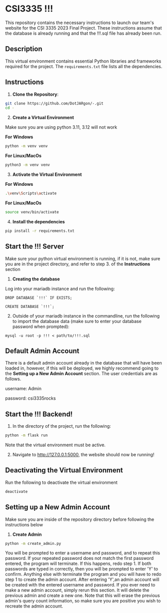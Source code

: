 # CSI3335 !!!

This repository contains the necessary instructions to launch our team's website for the CSI 3335 2023 Final Project.
These instructions assume that the database is already running and that the !!!.sql file has already been run.

## Description

This virtual environment contains essential Python libraries and frameworks required for the project. The `requirements.txt` file lists all the dependencies.

## Instructions


1. **Clone the Repository**:

```bash
git clone https://github.com/DotJARgon/-.git
cd -
```

2. **Create a Virtual Environment**

Make sure you are using python 3.11, 3.12 will not work

**For Windows**
```bash
python -m venv venv
```
**For Linux/MacOs**
```bash
python3 -m venv venv

```
3. **Activate the Virtual Environment**

**For Windows**
```bash
.\venv\Scripts\activate
```
**For Linux/MacOs**
```bash
source venv/bin/activate
```

4. **Install the dependencies**
```bash
pip install -r requirements.txt
```

## Start the !!! Server

Make sure your python virtual environment is running, if it is not, make sure you are in
the project directory, and refer to step 3. of the **Instructions** section
1. **Creating the database**

Log into your mariadb instance and run the following:
```mysql
DROP DATABASE `!!!` IF EXISTS;
```
```mysql
CREATE DATABASE `!!!`;
```
2. Outside of your mariadb instance in the commandline, run the following to import
the database data (make sure to enter your database password when prompted):
```commandline
mysql -u root -p !!! < path/to/!!!.sql
```
## Default Admin Account

There is a default admin account already in the database that will have been loaded
in, however, if this will be deployed, we highly recommend going to the **Setting up a New Admin Account**
section. The user credentials are as follows.

username: Admin

password: csi3335rocks

## Start the !!! Backend!

1. In the directory of the project, run the following:
```bash
python -m flask run
```
Note that the virtual environment must be active.

2. Navigate to http://127.0.0.1:5000, the website should now be running!

## Deactivating the Virtual Environment

Run the following to deactivate the virtual environment

```bash
deactivate
```

## Setting up a New Admin Account
Make sure you are inside of the repository directory before following the instructions
below
1. **Create Admin**
```bash
python -m create_admin.py
```
You will be prompted to enter a username and password, and to repeat this password.
If your repeated password does not match the first password entered, the program will
terminate. If this happens, redo step 1. If both passwords are typed in
correctly, then you will be prompted to enter 'Y' to confirm. Anything else with 
terminate the program and you will have to redo step 1 to create the admin account. 
After entering 'Y',an admin account will be created with the entered username and password.
If you ever need to make a new admin account, simply rerun this section. It will delete
the previous admin and create a new one. Note that this will erase the previous admin's
query count information, so make sure you are positive you wish to recreate the admin
account. 
